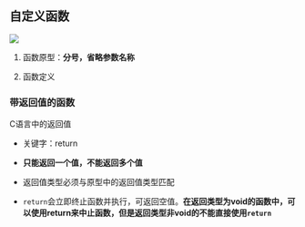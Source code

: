 ## 自定义函数

![](./image/自定义函数1.JPG)

1. 函数原型：**分号，省略参数名称**

2. 函数定义

### 带返回值的函数

C语言中的返回值

- 关键字：return

- **只能返回一个值，不能返回多个值**

- 返回值类型必须与原型中的返回值类型匹配

- `return`会立即终止函数并执行，可返回空值。**在返回类型为void的函数中，可以使用return来中止函数，但是返回类型非void的不能直接使用`return`**



